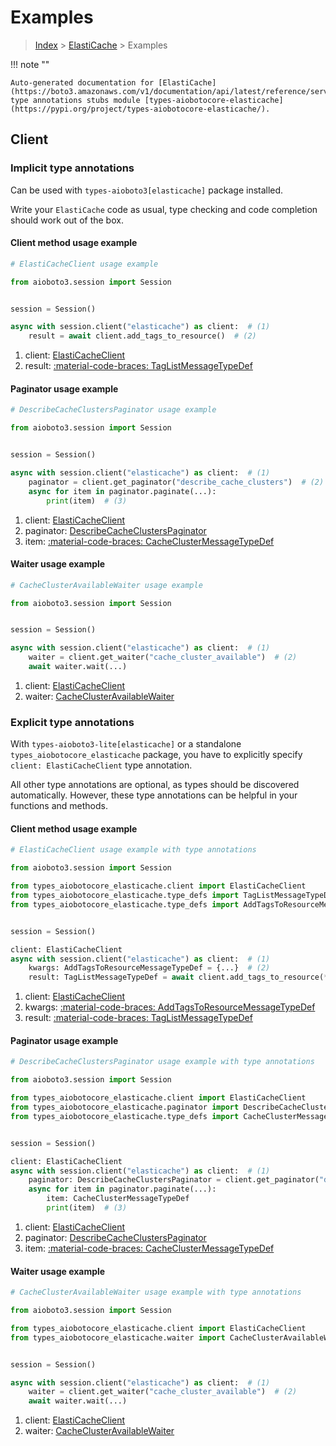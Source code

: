 # Examples

> [Index](../README.md) > [ElastiCache](./README.md) > Examples

!!! note ""

    Auto-generated documentation for [ElastiCache](https://boto3.amazonaws.com/v1/documentation/api/latest/reference/services/elasticache.html#elasticache)
    type annotations stubs module [types-aiobotocore-elasticache](https://pypi.org/project/types-aiobotocore-elasticache/).

## Client

### Implicit type annotations

Can be used with `types-aioboto3[elasticache]` package installed.

Write your `ElastiCache` code as usual,
type checking and code completion should work out of the box.



#### Client method usage example

```python
# ElastiCacheClient usage example

from aioboto3.session import Session


session = Session()

async with session.client("elasticache") as client:  # (1)
    result = await client.add_tags_to_resource()  # (2)
```

1. client: [ElastiCacheClient](./client.md)
2. result: [:material-code-braces: TagListMessageTypeDef](./type_defs.md#taglistmessagetypedef)



#### Paginator usage example

```python
# DescribeCacheClustersPaginator usage example

from aioboto3.session import Session


session = Session()

async with session.client("elasticache") as client:  # (1)
    paginator = client.get_paginator("describe_cache_clusters")  # (2)
    async for item in paginator.paginate(...):
        print(item)  # (3)
```

1. client: [ElastiCacheClient](./client.md)
2. paginator: [DescribeCacheClustersPaginator](./paginators.md#describecacheclusterspaginator)
3. item: [:material-code-braces: CacheClusterMessageTypeDef](./type_defs.md#cacheclustermessagetypedef)



#### Waiter usage example

```python
# CacheClusterAvailableWaiter usage example

from aioboto3.session import Session


session = Session()

async with session.client("elasticache") as client:  # (1)
    waiter = client.get_waiter("cache_cluster_available")  # (2)
    await waiter.wait(...)
```

1. client: [ElastiCacheClient](./client.md)
2. waiter: [CacheClusterAvailableWaiter](./waiters.md#cacheclusteravailablewaiter)


### Explicit type annotations

With `types-aioboto3-lite[elasticache]`
or a standalone `types_aiobotocore_elasticache` package, you have to explicitly specify
`client: ElastiCacheClient` type annotation.

All other type annotations are optional, as types should be discovered automatically.
However, these type annotations can be helpful in your functions and methods.


#### Client method usage example

```python
# ElastiCacheClient usage example with type annotations

from aioboto3.session import Session

from types_aiobotocore_elasticache.client import ElastiCacheClient
from types_aiobotocore_elasticache.type_defs import TagListMessageTypeDef
from types_aiobotocore_elasticache.type_defs import AddTagsToResourceMessageTypeDef


session = Session()

client: ElastiCacheClient
async with session.client("elasticache") as client:  # (1)
    kwargs: AddTagsToResourceMessageTypeDef = {...}  # (2)
    result: TagListMessageTypeDef = await client.add_tags_to_resource(**kwargs)  # (3)
```

1. client: [ElastiCacheClient](./client.md)
2. kwargs: [:material-code-braces: AddTagsToResourceMessageTypeDef](./type_defs.md#addtagstoresourcemessagetypedef)
3. result: [:material-code-braces: TagListMessageTypeDef](./type_defs.md#taglistmessagetypedef)



#### Paginator usage example

```python
# DescribeCacheClustersPaginator usage example with type annotations

from aioboto3.session import Session

from types_aiobotocore_elasticache.client import ElastiCacheClient
from types_aiobotocore_elasticache.paginator import DescribeCacheClustersPaginator
from types_aiobotocore_elasticache.type_defs import CacheClusterMessageTypeDef


session = Session()

client: ElastiCacheClient
async with session.client("elasticache") as client:  # (1)
    paginator: DescribeCacheClustersPaginator = client.get_paginator("describe_cache_clusters")  # (2)
    async for item in paginator.paginate(...):
        item: CacheClusterMessageTypeDef
        print(item)  # (3)
```

1. client: [ElastiCacheClient](./client.md)
2. paginator: [DescribeCacheClustersPaginator](./paginators.md#describecacheclusterspaginator)
3. item: [:material-code-braces: CacheClusterMessageTypeDef](./type_defs.md#cacheclustermessagetypedef)



#### Waiter usage example

```python
# CacheClusterAvailableWaiter usage example with type annotations

from aioboto3.session import Session

from types_aiobotocore_elasticache.client import ElastiCacheClient
from types_aiobotocore_elasticache.waiter import CacheClusterAvailableWaiter


session = Session()

async with session.client("elasticache") as client:  # (1)
    waiter = client.get_waiter("cache_cluster_available")  # (2)
    await waiter.wait(...)
```

1. client: [ElastiCacheClient](./client.md)
2. waiter: [CacheClusterAvailableWaiter](./waiters.md#cacheclusteravailablewaiter)



